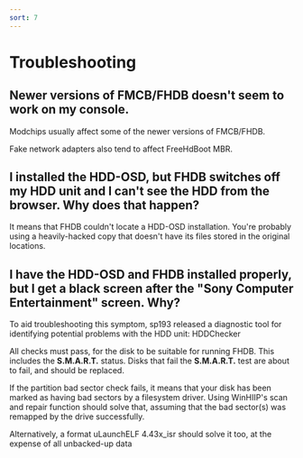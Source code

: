 ```yaml
---
sort: 7
---
```


# Troubleshooting

## Newer versions of FMCB/FHDB doesn't seem to work on my console.

Modchips usually affect some of the newer versions of FMCB/FHDB.

Fake network adapters also tend to affect FreeHdBoot MBR.

## I installed the HDD-OSD, but FHDB switches off my HDD unit and I can't see the HDD from the browser. Why does that happen?

It means that FHDB couldn't locate a HDD-OSD installation. You're probably using a heavily-hacked copy that doesn't have its files stored in the original locations.

## I have the HDD-OSD and FHDB installed properly, but I get a black screen after the "Sony Computer Entertainment" screen. Why?

To aid troubleshooting this symptom, sp193 released a diagnostic tool for identifying potential problems with the HDD unit: HDDChecker

All checks must pass, for the disk to be suitable for running FHDB. This includes the __S.M.A.R.T.__ status. Disks that fail the __S.M.A.R.T.__ test are about to fail, and should be replaced.

If the partition bad sector check fails, it means that your disk has been marked as having bad sectors by a filesystem driver. Using WinHIIP's scan and repair function should solve that, assuming that the bad sector(s) was remapped by the drive successfully. 

Alternatively, a format uLaunchELF 4.43x_isr should solve it too, at the expense of all unbacked-up data
